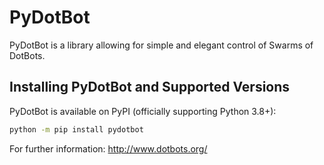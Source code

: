 # PyDotBot

PyDotBot is a library allowing for simple and elegant control of Swarms of DotBots.

<!---
TODO: Show a simple Pythonic example of configuring and controlling dotbots using the library (likely move commands or importing a controller).
TODO: Also show a user interface example of doing the same thing.
-->

## Installing PyDotBot and Supported Versions

PyDotBot is available on PyPI (officially supporting Python 3.8+):
```bash
python -m pip install pydotbot
```

For further information: http://www.dotbots.org/